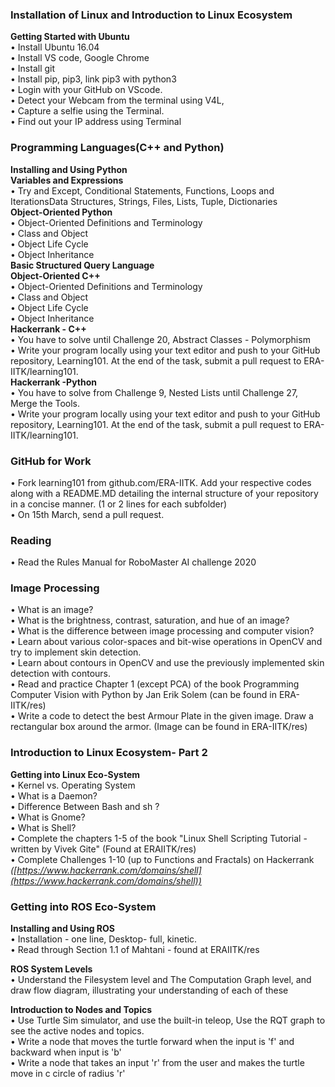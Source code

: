 ### Installation of Linux and Introduction to Linux Ecosystem

**Getting Started with Ubuntu**  
• Install Ubuntu 16.04  
• Install VS code, Google Chrome  
• Install git  
• Install pip, pip3, link pip3 with python3  
• Login with your GitHub on VScode.  
• Detect your Webcam from the terminal using V4L,  
• Capture a selfie using the Terminal.  
• Find out your IP address using Terminal  

### Programming Languages(C++ and Python)

**Installing and Using Python**  
**Variables and Expressions**  
• Try and Except, Conditional Statements, Functions, Loops and IterationsData Structures, Strings, Files, Lists, Tuple, Dictionaries  
**Object-Oriented Python**  
• Object-Oriented Definitions and Terminology  
• Class and Object  
• Object Life Cycle  
• Object Inheritance  
**Basic Structured Query Language**  
**Object-Oriented C++**  
• Object-Oriented Definitions and Terminology  
• Class and Object  
• Object Life Cycle  
• Object Inheritance  
**Hackerrank - C++**  
• You have to solve until Challenge 20, Abstract Classes - Polymorphism  
• Write your program locally using your text editor and push to your GitHub repository, Learning101. At the end of the task, submit a pull request to ERA-IITK/learning101.  
**Hackerrank -Python**  
• You have to solve from Challenge 9, Nested Lists until Challenge 27, Merge the Tools.  
• Write your program locally using your text editor and push to your GitHub repository, Learning101. At the end of the task, submit a pull request to ERA-IITK/learning101.  

### GitHub for Work  
• Fork learning101 from github.com/ERA-IITK. Add your respective codes along with a README.MD detailing the internal structure of your repository in a concise manner. (1 or 2 lines for each subfolder)  
• On 15th March, send a pull request.  

### Reading  

• Read the Rules Manual for RoboMaster AI challenge 2020  

### Image Processing  

• What is an image?  
• What is the brightness, contrast, saturation, and hue of an image?  
• What is the difference between image processing and computer vision?  
• Learn about various color-spaces and bit-wise operations in OpenCV and try to implement skin detection.  
• Learn about contours in OpenCV and use the previously implemented skin detection with contours.  
• Read and practice Chapter 1 (except PCA) of the book Programming Computer Vision with Python by Jan Erik Solem (can be found in ERA-IITK/res)  
• Write a code to detect the best Armour Plate in the given image. Draw a rectangular box around the armor. (Image can be found in ERA-IITK/res)  

### Introduction to Linux Ecosystem- Part 2 

**Getting into Linux Eco-System**  
• Kernel vs. Operating System  
• What is a Daemon?  
• Difference Between Bash and sh ?  
• What is Gnome?  
• What is Shell?  
• Complete the chapters 1-5 of the book "Linux Shell Scripting Tutorial - written by Vivek Gite" (Found at ERAIITK/res)    
• Complete Challenges 1-10 (up to Functions and Fractals) on Hackerrank  
*([https://www.hackerrank.com/domains/shell](https://www.hackerrank.com/domains/shell))*  

### Getting into ROS Eco-System

**Installing and Using ROS**  
• Installation - one line, Desktop- full, kinetic.  
• Read through Section 1.1 of Mahtani - found at ERAIITK/res  
  
**ROS System Levels**  
• Understand the Filesystem level and The Computation Graph level, and draw flow diagram, illustrating your understanding of each of these  
  
**Introduction to Nodes and Topics**  
• Use Turtle Sim simulator, and use the built-in teleop, Use the RQT graph to see the active
nodes and topics.  
• Write a node that moves the turtle forward when the input is &#39;f&#39; and backward when input is &#39;b&#39;  
• Write a node that takes an input &#39;r&#39; from the user and makes the turtle move in c circle of radius &#39;r&#39;  

